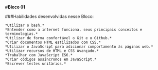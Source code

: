  #**Bloco 01**
 
 ###Habilidades desenvolvidas nesse Bloco:

    *Utilizar o bash.*
    *Entender como a internet funciona, seus principais conceitos e terminologias.*
    *Utilizar de forma confortável o Git e o Github.*
    *Criar documentos HTML estilizados com CSS.*
    *Utilizar o JavaScript para adicionar comportamento às páginas web.*
    *Utilizar recursos de HTML e CSS Avançado.*
    *Trabalhar com JavaScript ES6.*
    *Criar códigos assíncronos em JavaScript.*
    *Escrever testes unitários.*
